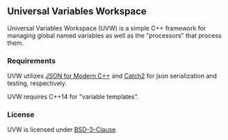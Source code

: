 ## Universal Variables Workspace

Universal Variables Workspace (UVW) is a simple C++ framework for managing global named variables as well as the "processors" that process them.

### Requirements

UVW utilizes [JSON for Modern C++](https://github.com/nlohmann/json) and [Catch2](https://github.com/catchorg/Catch2) for json serialization and testing, respectively.

UVW requires C++14 for "variable templates".

### License

UVW is licensed under [BSD-3-Clause](LICENSE).

